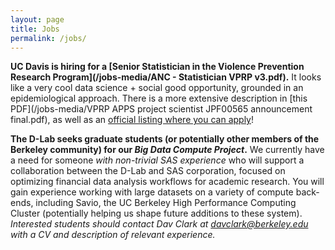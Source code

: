 ```yaml
---
layout: page
title: Jobs
permalink: /jobs/
---
```


**UC Davis is hiring for a [Senior Statistician in the Violence Prevention
Research Program](/jobs-media/ANC - Statistician VPRP v3.pdf).** It looks like a
very cool data science + social good opportunity, grounded in an
epidemiological approach. There is a more extensive description in [this
PDF](/jobs-media/VPRP APPS project scientist JPF00565 announcement final.pdf),
as well as an [official listing where you can
apply](https://recruit.ucdavis.edu/apply/JPF00565)!

**The D-Lab seeks graduate students (or potentially other members of the
Berkeley community) for our *Big Data Compute Project*.** We currently have a
need for someone *with non-trivial SAS experience* who will support a
collaboration between the D-Lab and SAS corporation, focused on optimizing
financial data analysis workflows for academic research. You will gain
experience working with large datasets on a variety of compute back-ends,
including Savio, the UC Berkeley High Performance Computing Cluster
(potentially helping us shape future additions to these system). *Interested
students should contact Dav Clark at davclark@berkeley.edu with a CV and
description of relevant experience.*
